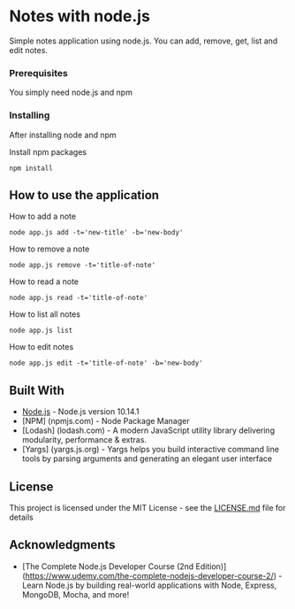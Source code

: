 # Notes with node.js

Simple notes application using node.js. You can add, remove, get, list and edit notes.

### Prerequisites

You simply need node.js and npm

### Installing

After installing node and npm

Install npm packages

```
npm install
```

## How to use the application

How to add a note 

```
node app.js add -t='new-title' -b='new-body'
```

How to remove a note

```
node app.js remove -t='title-of-note'
```

How to read a note

```
node app.js read -t='title-of-note'
```

How to list all notes

```
node app.js list
```

How to edit notes

```
node app.js edit -t='title-of-note' -b='new-body'
```

## Built With

* [Node.js](nodejs.org) - Node.js version 10.14.1
* [NPM] (npmjs.com) - Node Package Manager
* [Lodash] (lodash.com) - A modern JavaScript utility library delivering modularity, performance & extras.
* [Yargs] (yargs.js.org) - Yargs helps you build interactive command line tools by parsing arguments and generating an elegant user interface

## License

This project is licensed under the MIT License - see the [LICENSE.md](LICENSE.md) file for details

## Acknowledgments

* [The Complete Node.js Developer Course (2nd Edition)] (https://www.udemy.com/the-complete-nodejs-developer-course-2/) - Learn Node.js by building real-world applications with Node, Express, MongoDB, Mocha, and more!